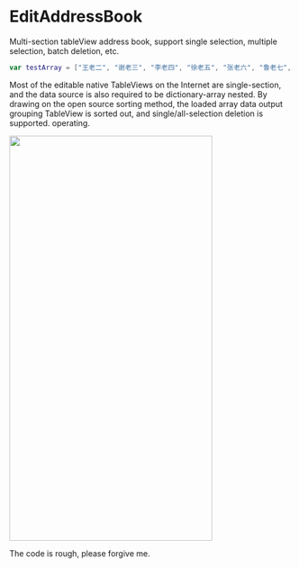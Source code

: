 # EditAddressBook
Multi-section tableView address book, support single selection, multiple selection, batch deletion, etc.

```swift
var testArray = ["王老二", "谢老三", "李老四", "徐老五", "张老六", "鲁老七", "陈老八", "习老九", "武老十", "赵十一", "周十二", "吴十三", "孔十四", "韦十五", "任十六", "花十七", "宋十八", "杜十九", "丁二十", "叶二一", "艾二二", "苗二三"]
```

Most of the editable native TableViews on the Internet are single-section, and the data source is also required to be dictionary-array nested. By drawing on the open source sorting method, the loaded array data output grouping TableView is sorted out, and single/all-selection deletion is supported. operating.

<img width="360" height="720" src="https://s2.ax1x.com/2019/08/06/ef7yPU.png"/>

The code is rough, please forgive me.
